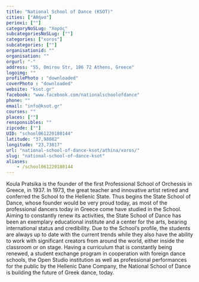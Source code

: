 ```yaml
---
title: "National School of Dance (KSOT)"
cities: ["Αθήνα"]
perioxi: [""]
categoryNoSLug: "Χορός"
subcategoriesNoSLug: [""]
categories: ["xoros"]
subcategories: [""]
organisationid: ""
organisation: ""
orgurl: "-"
address: "55, Omirou Str, 106 72 Athens, Greece"
logoimg: ""
profilePhoto : "downloaded"
coverPhoto : "downloaded"
website: "ksot.gr"
facebook: "www.facebook.com/nationalschoolofdance"
phone: ""
email: "info@ksot.gr"
courses: ""
places: [""]
rensponsibles: ""
zipcode: [""]
UID: "school061220180144"
latitude: "37,98082"
longitude: "23,73817"
url: "national-school-of-dance-ksot/athina/xoros/"
slug: "national-school-of-dance-ksot"
aliases:
    - /school061220180144
---
```





Koula Pratsika is the founder of the first Professional School of Orchessis in Greece, in 1937. In 1973, the great teacher and innovative artist retired and conferred the School to the Hellenic State. Thus begins the State School of Dance, whose founder would be very proud today, as most of the professional dancers today in Greece come have studied in the School. Aiming to constantly renew its activities, the State School of Dance has been an exemplary educational institute and a center for the arts, bearing international status and credibility. Due to the School’s profile, the students are always up to date with the current trends while they also have the ability to work with significant creators from around the world, either inside the classroom or on stage. Having a curriculum that is constantly being renewed, a student exchange program in cooperation with foreign dance schools, the Open Studio institution as well as professional performances for the public by the Hellenic Dane Company, the National School of Dance is building the future of Greek dance, today.